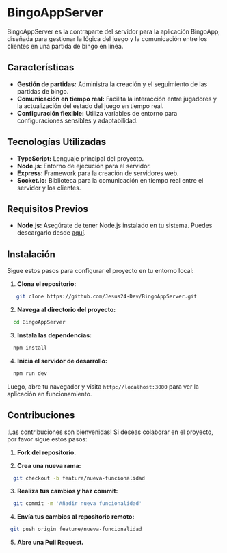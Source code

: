 # BingoAppServer

BingoAppServer es la contraparte del servidor para la aplicación BingoApp, diseñada para gestionar la lógica del juego y la comunicación entre los clientes en una partida de bingo en línea.

## Características

- **Gestión de partidas:** Administra la creación y el seguimiento de las partidas de bingo.
- **Comunicación en tiempo real:** Facilita la interacción entre jugadores y la actualización del estado del juego en tiempo real.
- **Configuración flexible:** Utiliza variables de entorno para configuraciones sensibles y adaptabilidad.

## Tecnologías Utilizadas

- **TypeScript:** Lenguaje principal del proyecto.
- **Node.js:** Entorno de ejecución para el servidor.
- **Express:** Framework para la creación de servidores web.
- **Socket.io:** Biblioteca para la comunicación en tiempo real entre el servidor y los clientes.

## Requisitos Previos

- **Node.js:** Asegúrate de tener Node.js instalado en tu sistema. Puedes descargarlo desde [aquí](https://nodejs.org/).

## Instalación

Sigue estos pasos para configurar el proyecto en tu entorno local:

1. **Clona el repositorio:**

```bash
   git clone https://github.com/Jesus24-Dev/BingoAppServer.git
```

2. **Navega al directorio del proyecto:**
    
```bash
  cd BingoAppServer
```
    
3. **Instala las dependencias:**
```bash
  npm install
```
    
4. **Inicia el servidor de desarrollo:**
```bash
  npm run dev
```
    
Luego, abre tu navegador y visita `http://localhost:3000` para ver la aplicación en funcionamiento.

## Contribuciones

¡Las contribuciones son bienvenidas! Si deseas colaborar en el proyecto, por favor sigue estos pasos:

1. **Fork del repositorio.**
    
2. **Crea una nueva rama:**
    
```bash
  git checkout -b feature/nueva-funcionalidad
```
    
3. **Realiza tus cambios y haz commit:**
    
```bash
  git commit -m 'Añadir nueva funcionalidad'
```
    
4. **Envía tus cambios al repositorio remoto:**
    
```bash
 git push origin feature/nueva-funcionalidad
```
    
    
5. **Abre una Pull Request.**

